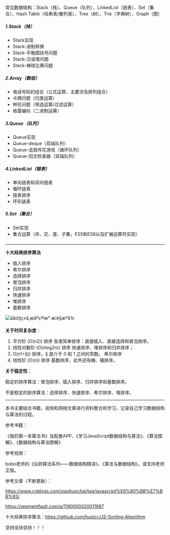 常见数据结构：Stack（栈）、Queue（队列）、LinkedList（链表）、Set（集合）、Hash Table（哈希表/散列表）、Tree（树）、Trie（字典树）、Graph（图）



##### 1.Stack（栈）

- Stack实现
- Stack-进制转换
- Stack-平衡圆括号问题
- Stack-汉诺塔问题
- Stack-棒球比赛问题



##### 2.Array（数组）

- 电话号码的组合（公式运算，主要涉及排列组合）
- 卡牌问题（归类运算）
- 种花问题（筛选运算/过滤运算）
- 格雷编码（二进制运算）



##### 3.Queue（队列）

- Queue实现
- Queue-deque（双端队列）
- Queue-击鼓传花游戏（循环队列）
- Queue-回文检查器（双端队列）



##### 4.LinkedList（链表）

- 单向链表和双向链表
- 循环链表
- 链表排序
- 环形链表



##### 5.Set（集合）

- Set实现
- 集合运算（并、交、差、子集，ES5和ES6以及扩展运算符实现）



##### 

---

**十大经典排序算法**



- 插入排序
- 希尔排序
- 选择排序
- 冒泡排序
- 归并排序
- 快速排序
- 堆排序
- 基数排序



![åå¤§ç»å¸æåºç®æ³ æ¦è§æªå¾](https://github.com/hustcc/JS-Sorting-Algorithm/raw/master/res/sort.png) 



**关于时间复杂度**：

1. 平方阶 (O(n2)) 排序 各类简单排序：直接插入、直接选择和冒泡排序。
2. 线性对数阶 (O(nlog2n)) 排序 快速排序、堆排序和归并排序；
3. O(n1+§)) 排序，§ 是介于 0 和 1 之间的常数。 希尔排序
4. 线性阶 (O(n)) 排序 基数排序，此外还有桶、箱排序。

**关于稳定性**：

稳定的排序算法：冒泡排序、插入排序、归并排序和基数排序。

不是稳定的排序算法：选择排序、快速排序、希尔排序、堆排序。

---



本书主要结合书籍、视频和网络文章进行资料整合和学习，记录自己学习数据结构与算法的过程。



参考书籍：

《我的第一本算法书》及配套APP、《学习JavaScript数据结构与算法》、《算法图解》、《数据结构与算法图解》



参考视频：

bobo老师的《玩转算法系列——数据结构精讲》、《算法与数据结构》，请支持老师正版。



参考文章（不断更新）：

<https://www.cnblogs.com/xiaohuochai/tag/javascript%E6%80%BB%E7%BB%93/> 

<https://segmentfault.com/a/1190000020011987> 

十大经典排序算法：<https://github.com/hustcc/JS-Sorting-Algorithm> 



坚持坚持坚持！！！